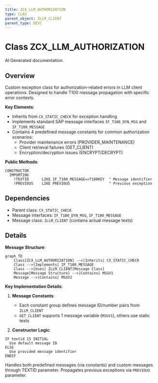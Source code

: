 ```yaml
---
title: ZCX_LLM_AUTHORIZATION
type: CLAS
parent_object: ZLLM_CLIENT
parent_type: DEVC
---
```


# Class ZCX_LLM_AUTHORIZATION

AI Generated documentation.

## Overview

Custom exception class for authorization-related errors in LLM client operations. Designed to handle T100 message propagation with specific error contexts.

**Key Elements**:

- Inherits from `CX_STATIC_CHECK` for exception handling
- Implements standard SAP message interfaces `IF_T100_DYN_MSG` and `IF_T100_MESSAGE`
- Contains 4 predefined message constants for common authorization scenarios:
  - Provider maintenance errors (PROVIDER_MAINTENANCE)
  - Client retrieval failures (GET_CLIENT)
  - Encryption/decryption issues (ENCRYPT/DECRYPT)

**Public Methods**:

```abap
CONSTRUCTOR
  IMPORTING
    !TEXTID      LIKE IF_T100_MESSAGE=>T100KEY  " Message identifier
    !PREVIOUS    LIKE PREVIOUS                  " Previous exception
```

## Dependencies

- Parent class: `CX_STATIC_CHECK`
- Message interfaces: `IF_T100_DYN_MSG`, `IF_T100_MESSAGE`
- Message class: `ZLLM_CLIENT` (contains actual message texts)

## Details

**Message Structure**:

```mermaid
graph TD
    Class[ZCX_LLM_AUTHORIZATION] -->|Inherits| CX_STATIC_CHECK
    Class -->|Implements| IF_T100_MESSAGE
    Class -->|Uses| ZLLM_CLIENT[Message Class]
    Message[Message Structure] -->|Contains| MSGV1
    Message -->|Contains| MSGV2
```

**Key Implementation Details**:

1. **Message Constants**:
   - Each constant group defines message ID/number pairs from `ZLLM_CLIENT`
   - `GET_CLIENT` supports 1 message variable (`MSGV1`), others use static texts

2. **Constructor Logic**:

```abap
IF textid IS INITIAL
  Use default message ID
ELSE
  Use provided message identifier
ENDIF
```

Handles both predefined messages (via constants) and custom messages through TEXTID parameter. Propagates previous exceptions via `PREVIOUS` parameter.
